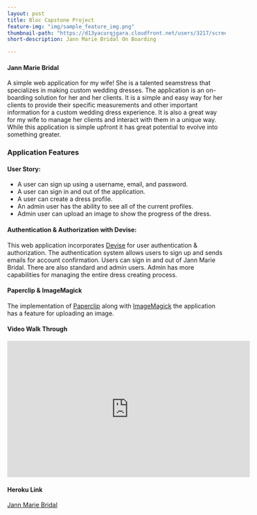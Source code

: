 ```yaml
---
layout: post
title: Bloc Capstone Project
feature-img: "img/sample_feature_img.png"
thumbnail-path: "https://d13yacurqjgara.cloudfront.net/users/3217/screenshots/2030966/blocjams_1x.png"
short-description: Jann Marie Bridal On Boarding

---
```

#### Jann Marie Bridal
A simple web application for my wife! She is a talented seamstress that specializes in making custom wedding dresses. The application is an on-boarding solution for her and her clients. It is a simple and easy way for her clients to provide their specific measurements and other important information for a custom wedding dress experience. It is also a great way for my wife to manage her clients and interact with them in a unique way. While this application is simple upfront it has great potential to evolve into something greater.

### Application Features

#### User Story:
  * A user can sign up using a username, email, and password.
  * A user can sign in and out of the application.
  * A user can create a dress profile.
  * An admin user has the ability to see all of the current profiles.
  * Admin user can upload an image to show the progress of the dress.

#### Authentication & Authorization with Devise:
This web application incorporates [Devise](https://github.com/plataformatec/devise) for user authentication & authorization. The authentication system allows users to sign up and sends emails for account confirmation. Users can sign in and out of Jann Marie Bridal. There are also standard and admin users. Admin has more capabilities for managing the entire dress creating process.

#### Paperclip & ImageMagick
The implementation of [Paperclip](https://github.com/thoughtbot/paperclip) along with [ImageMagick](http://www.imagemagick.org/script/index.php) the application has a feature for uploading an image.

#### Video Walk Through
<iframe width="560" height="315" src="https://www.youtube.com/embed/81ksEbT_faU" frameborder="0" allowfullscreen></iframe>

#### Heroku Link
[Jann Marie Bridal](https://young-mesa-83094.herokuapp.com/)
